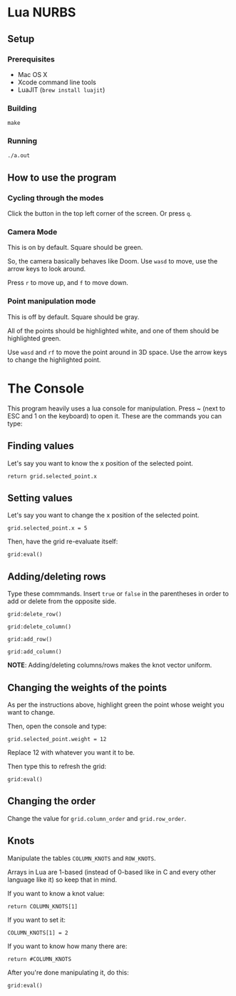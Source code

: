 # Lua NURBS

## Setup

### Prerequisites

* Mac OS X
* Xcode command line tools
* LuaJIT (`brew install luajit`)

### Building

`make`

### Running

`./a.out`

## How to use the program

### Cycling through the modes

Click the button in the top left corner of the screen. Or press `q`.

### Camera Mode

This is on by default. Square should be green.

So, the camera basically behaves like Doom. Use `wasd` to move, use the arrow keys to look around.

Press `r` to move up, and `f` to move down.

### Point manipulation mode

This is off by default. Square should be gray.

All of the points should be highlighted white, and one of them should be highlighted green.

Use `wasd` and `rf` to move the point around in 3D space. Use the arrow keys to change the highlighted point.

# The Console

This program heavily uses a lua console for manipulation. Press ~ (next to ESC and 1 on the keyboard) to open it. These are the commands you can type:

## Finding values

Let's say you want to know the x position of the selected point.

`return grid.selected_point.x`

## Setting values

Let's say you want to change the x position of the selected point.

`grid.selected_point.x = 5`

Then, have the grid re-evaluate itself:

`grid:eval()`

## Adding/deleting rows

Type these commmands. Insert `true` or `false` in the parentheses in order to add or delete from the opposite side.

`grid:delete_row()`

`grid:delete_column()`

`grid:add_row()`

`grid:add_column()`

**NOTE**: Adding/deleting columns/rows makes the knot vector uniform.

## Changing the weights of the points

As per the instructions above, highlight green the point whose weight you want to change.

Then, open the console and type:

`grid.selected_point.weight = 12`

Replace 12 with whatever you want it to be.

Then type this to refresh the grid:

`grid:eval()`


## Changing the order

Change the value for `grid.column_order` and `grid.row_order`.

## Knots

Manipulate the tables `COLUMN_KNOTS` and `ROW_KNOTS`.

Arrays in Lua are 1-based (instead of 0-based like in C and every other language like it) so keep that in mind.

If you want to know a knot value:

`return COLUMN_KNOTS[1]`

If you want to set it:

`COLUMN_KNOTS[1] = 2`

If you want to know how many there are:

`return #COLUMN_KNOTS`

After you're done manipulating it, do this:

`grid:eval()`
